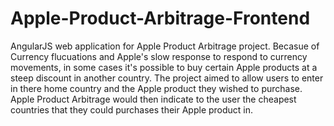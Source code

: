 # Apple-Product-Arbitrage-Frontend
AngularJS web application for Apple Product Arbitrage project. Becasue of Currency flucuations and Apple's slow response to respond to currency movements, in some cases it's possible to buy certain Apple products at a steep discount in another country. The project aimed to allow users to enter in there home country and the Apple product they wished to purchase. Apple Product Arbitrage would then indicate to the user the cheapest countries that they could purchases their Apple product in. 
